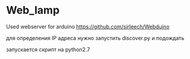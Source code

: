 # Web_lamp

Used webserver for arduino
https://github.com/sirleech/Webduino

для определения IP адреса нужно запустить discover.py и подождать

запускается скрипт на python2.7
